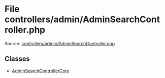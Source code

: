 File controllers/admin/AdminSearchController.php
=========

Source: [controllers/admin/AdminSearchController.php](https://github.com/PrestaShop/PrestaShop/blob/1.6.1.3/controllers/admin/AdminSearchController.php)


Classes
-------

* [AdminSearchControllerCore](class.AdminSearchControllerCore.md)

